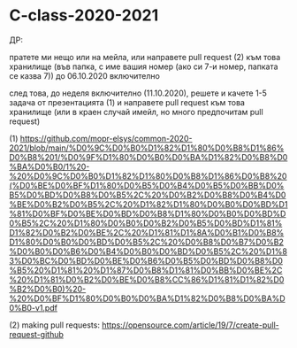 # C-class-2020-2021

ДР:

пратете ми нещо или на мейла, или направете pull request (2) към това хранилище (във папка, с име вашия номер (ако си 7-и номер, папката се казва 7)) до 06.10.2020 включително

след това, до неделя включително (11.10.2020), решете и качете 1-5 задача от презентацията (1) и направете pull request към това хранилище (или в краен случай имейл, но много предпочитам pull request)


(1) https://github.com/mopr-elsys/common-2020-2021/blob/main/%D0%9C%D0%B0%D1%82%D1%80%D0%B8%D1%86%D0%B8%201/%D0%9F%D1%80%D0%B0%D0%BA%D1%82%D0%B8%D0%BA%D0%B0/1%20-%20%D0%9C%D0%B0%D1%82%D1%80%D0%B8%D1%86%D0%B8%20(%D0%BE%D0%BF%D1%80%D0%B5%D0%B4%D0%B5%D0%BB%D0%B5%D0%BD%D0%B8%D0%B5%2C%20%D0%B2%D0%B8%D0%B4%D0%BE%D0%B2%D0%B5%2C%20%D1%82%D1%80%D0%B0%D0%BD%D1%81%D0%BF%D0%BE%D0%BD%D0%B8%D1%80%D0%B0%D0%BD%D0%B5%2C%20%D1%80%D0%B0%D0%B2%D0%B5%D0%BD%D1%81%D1%82%D0%B2%D0%BE%2C%20%D1%81%D1%8A%D0%B1%D0%B8%D1%80%D0%B0%D0%BD%D0%B5%2C%20%D0%B8%D0%B7%D0%B2%D0%B0%D0%B6%D0%B4%D0%B0%D0%BD%D0%B5%2C%20%D1%83%D0%BC%D0%BD%D0%BE%D0%B6%D0%B5%D0%BD%D0%B8%D0%B5%20%D1%81%20%D1%87%D0%B8%D1%81%D0%BB%D0%BE%2C%20%D1%81%D0%B2%D0%BE%D0%B8%CC%86%D1%81%D1%82%D0%B2%D0%B0)%20-%20%D0%BF%D1%80%D0%B0%D0%BA%D1%82%D0%B8%D0%BA%D0%B0-v1.pdf

(2) making pull requests: https://opensource.com/article/19/7/create-pull-request-github
